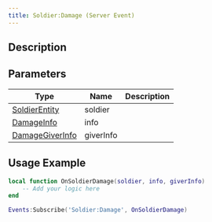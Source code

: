 ```yaml
---
title: Soldier:Damage (Server Event)
---
```

## Description

## Parameters

| Type                                                    | Name      | Description |
| ------------------------------------------------------- | --------- | ----------- |
| [SoldierEntity](/vext/ref/cls/srv/soldierentity)     | soldier   |             |
| [DamageInfo](/vext/ref/cls/srv/damageinfo)           | info      |             |
| [DamageGiverInfo](/vext/ref/cls/srv/damagegiverinfo) | giverInfo |             |

## Usage Example

``` lua
local function OnSoldierDamage(soldier, info, giverInfo)
    -- Add your logic here
end

Events:Subscribe('Soldier:Damage', OnSoldierDamage)
```
